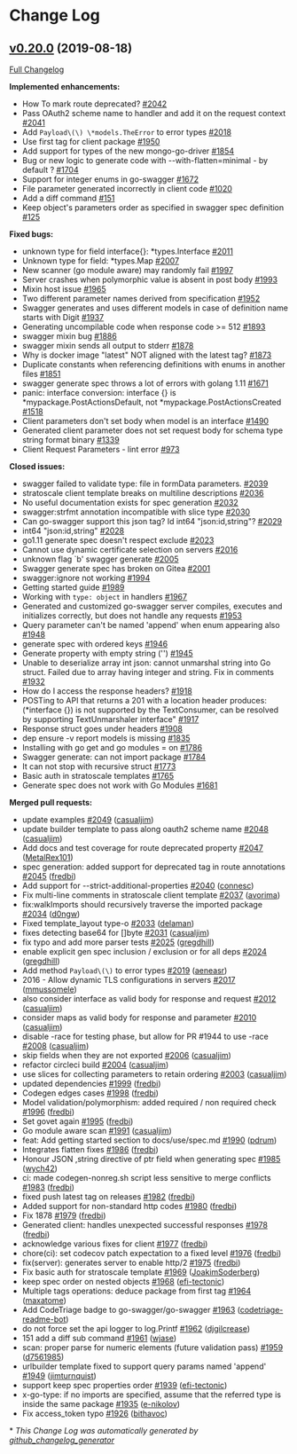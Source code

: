 # Change Log

## [v0.20.0](https://github.com/ianchen0119/go-swagger/tree/v0.20.0) (2019-08-18)
[Full Changelog](https://github.com/ianchen0119/go-swagger/compare/v0.19.0...v0.20.0)

**Implemented enhancements:**

- How To mark route deprecated? [\#2042](https://github.com/ianchen0119/go-swagger/issues/2042)
- Pass OAuth2 scheme name to handler and add it on the request context [\#2041](https://github.com/ianchen0119/go-swagger/issues/2041)
- Add `Payload\(\) \*models.TheError` to error types [\#2018](https://github.com/ianchen0119/go-swagger/issues/2018)
- Use first tag for client package [\#1950](https://github.com/ianchen0119/go-swagger/issues/1950)
- Add support for types of the new mongo-go-driver [\#1854](https://github.com/ianchen0119/go-swagger/issues/1854)
- Bug or new logic to generate code with --with-flatten=minimal - by default ? [\#1704](https://github.com/ianchen0119/go-swagger/issues/1704)
- Support for integer enums in go-swagger [\#1672](https://github.com/ianchen0119/go-swagger/issues/1672)
- File parameter generated incorrectly in client code [\#1020](https://github.com/ianchen0119/go-swagger/issues/1020)
- Add a diff command [\#151](https://github.com/ianchen0119/go-swagger/issues/151)
- Keep object's parameters order as specified in swagger spec definition [\#125](https://github.com/ianchen0119/go-swagger/issues/125)

**Fixed bugs:**

- unknown type for field interface{}: \*types.Interface [\#2011](https://github.com/ianchen0119/go-swagger/issues/2011)
- Unknown type for field: \*types.Map [\#2007](https://github.com/ianchen0119/go-swagger/issues/2007)
- New scanner \(go module aware\) may randomly fail [\#1997](https://github.com/ianchen0119/go-swagger/issues/1997)
- Server crashes when polymorphic value is absent in post body [\#1993](https://github.com/ianchen0119/go-swagger/issues/1993)
- Mixin host issue [\#1965](https://github.com/ianchen0119/go-swagger/issues/1965)
- Two different parameter names derived from specification [\#1952](https://github.com/ianchen0119/go-swagger/issues/1952)
- Swagger generates and uses different models in case of definition name starts with Digit [\#1937](https://github.com/ianchen0119/go-swagger/issues/1937)
- Generating uncompilable code when response code \>= 512 [\#1893](https://github.com/ianchen0119/go-swagger/issues/1893)
- swagger mixin bug [\#1886](https://github.com/ianchen0119/go-swagger/issues/1886)
- swagger mixin sends all output to stderr [\#1878](https://github.com/ianchen0119/go-swagger/issues/1878)
- Why is docker image "latest" NOT aligned with the latest tag? [\#1873](https://github.com/ianchen0119/go-swagger/issues/1873)
- Duplicate constants when referencing definitions with enums in another files [\#1851](https://github.com/ianchen0119/go-swagger/issues/1851)
- swagger generate spec throws a lot of errors with golang 1.11 [\#1671](https://github.com/ianchen0119/go-swagger/issues/1671)
- panic: interface conversion: interface {} is \*mypackage.PostActionsDefault, not \*mypackage.PostActionsCreated [\#1518](https://github.com/ianchen0119/go-swagger/issues/1518)
- Client parameters don't set body when model is an interface [\#1490](https://github.com/ianchen0119/go-swagger/issues/1490)
- Generated client parameter does not set request body for schema type string format binary [\#1339](https://github.com/ianchen0119/go-swagger/issues/1339)
- Client Request Parameters - lint error [\#973](https://github.com/ianchen0119/go-swagger/issues/973)

**Closed issues:**

- swagger failed to validate type: file in formData parameters. [\#2039](https://github.com/ianchen0119/go-swagger/issues/2039)
- stratoscale client template breaks on multiline descriptions [\#2036](https://github.com/ianchen0119/go-swagger/issues/2036)
- No useful documentation exists for spec generation [\#2032](https://github.com/ianchen0119/go-swagger/issues/2032)
- swagger:strfmt annotation incompatible with slice type [\#2030](https://github.com/ianchen0119/go-swagger/issues/2030)
- Can go-swagger support this json tag? Id int64 "json:id,string"? [\#2029](https://github.com/ianchen0119/go-swagger/issues/2029)
- int64  "json:id,string" [\#2028](https://github.com/ianchen0119/go-swagger/issues/2028)
- go1.11 generate spec doesn't respect exclude [\#2023](https://github.com/ianchen0119/go-swagger/issues/2023)
- Cannot use dynamic certificate selection on servers [\#2016](https://github.com/ianchen0119/go-swagger/issues/2016)
- unknown flag `b' swagger generate [\#2005](https://github.com/ianchen0119/go-swagger/issues/2005)
- Swagger generate spec has broken on Gitea [\#2001](https://github.com/ianchen0119/go-swagger/issues/2001)
- swagger:ignore not working [\#1994](https://github.com/ianchen0119/go-swagger/issues/1994)
- Getting started guide [\#1989](https://github.com/ianchen0119/go-swagger/issues/1989)
- Working with `type: object` in handlers [\#1967](https://github.com/ianchen0119/go-swagger/issues/1967)
- Generated and customized go-swagger server compiles, executes and initializes correctly, but does not handle any requests [\#1953](https://github.com/ianchen0119/go-swagger/issues/1953)
- Query parameter can't be named 'append' when enum appearing also [\#1948](https://github.com/ianchen0119/go-swagger/issues/1948)
- generate spec  with ordered keys [\#1946](https://github.com/ianchen0119/go-swagger/issues/1946)
- Generate property with empty string \(''\) [\#1945](https://github.com/ianchen0119/go-swagger/issues/1945)
- Unable to deserialize array int  json: cannot unmarshal string into Go struct. Failed due to array having integer and string. Fix in comments [\#1932](https://github.com/ianchen0119/go-swagger/issues/1932)
- How do I access the response headers? [\#1918](https://github.com/ianchen0119/go-swagger/issues/1918)
- POSTing to API that returns a 201 with a location header produces: \(\*interface {}\) is not supported by the TextConsumer, can be resolved by supporting TextUnmarshaler interface" [\#1917](https://github.com/ianchen0119/go-swagger/issues/1917)
- Response struct goes under headers [\#1908](https://github.com/ianchen0119/go-swagger/issues/1908)
- dep ensure -v report models is missing [\#1835](https://github.com/ianchen0119/go-swagger/issues/1835)
- Installing with go get and go modules = on [\#1786](https://github.com/ianchen0119/go-swagger/issues/1786)
- Swagger generate: can not import package [\#1784](https://github.com/ianchen0119/go-swagger/issues/1784)
- It can not stop with recursive struct [\#1773](https://github.com/ianchen0119/go-swagger/issues/1773)
- Basic auth in stratoscale templates  [\#1765](https://github.com/ianchen0119/go-swagger/issues/1765)
- Generate spec does not work with Go Modules [\#1681](https://github.com/ianchen0119/go-swagger/issues/1681)

**Merged pull requests:**

- update examples [\#2049](https://github.com/ianchen0119/go-swagger/pull/2049) ([casualjim](https://github.com/casualjim))
- update builder template to pass along oauth2 scheme name [\#2048](https://github.com/ianchen0119/go-swagger/pull/2048) ([casualjim](https://github.com/casualjim))
- Add docs and test coverage for route deprecated property [\#2047](https://github.com/ianchen0119/go-swagger/pull/2047) ([MetalRex101](https://github.com/MetalRex101))
- spec generation: added support for deprecated tag in route annotations [\#2045](https://github.com/ianchen0119/go-swagger/pull/2045) ([fredbi](https://github.com/fredbi))
- Add support for --strict-additional-properties [\#2040](https://github.com/ianchen0119/go-swagger/pull/2040) ([connesc](https://github.com/connesc))
- Fix multi-line comments in stratoscale client template [\#2037](https://github.com/ianchen0119/go-swagger/pull/2037) ([avorima](https://github.com/avorima))
- fix:walkImports should recursively traverse the imported package [\#2034](https://github.com/ianchen0119/go-swagger/pull/2034) ([d0ngw](https://github.com/d0ngw))
- Fixed template\_layout type-o [\#2033](https://github.com/ianchen0119/go-swagger/pull/2033) ([delaman](https://github.com/delaman))
- fixes detecting base64 for \[\]byte [\#2031](https://github.com/ianchen0119/go-swagger/pull/2031) ([casualjim](https://github.com/casualjim))
- fix typo and add more parser tests [\#2025](https://github.com/ianchen0119/go-swagger/pull/2025) ([gregdhill](https://github.com/gregdhill))
- enable explicit gen spec inclusion / exclusion or for all deps [\#2024](https://github.com/ianchen0119/go-swagger/pull/2024) ([gregdhill](https://github.com/gregdhill))
- Add method `Payload\(\)` to error types [\#2019](https://github.com/ianchen0119/go-swagger/pull/2019) ([aeneasr](https://github.com/aeneasr))
- 2016 - Allow dynamic TLS configurations in servers [\#2017](https://github.com/ianchen0119/go-swagger/pull/2017) ([mmussomele](https://github.com/mmussomele))
- also consider interface as valid body for response and request [\#2012](https://github.com/ianchen0119/go-swagger/pull/2012) ([casualjim](https://github.com/casualjim))
- consider maps as valid body for response and parameter [\#2010](https://github.com/ianchen0119/go-swagger/pull/2010) ([casualjim](https://github.com/casualjim))
- disable -race for testing phase, but allow for PR \#1944 to use -race [\#2008](https://github.com/ianchen0119/go-swagger/pull/2008) ([casualjim](https://github.com/casualjim))
- skip fields when they are not exported [\#2006](https://github.com/ianchen0119/go-swagger/pull/2006) ([casualjim](https://github.com/casualjim))
- refactor circleci build [\#2004](https://github.com/ianchen0119/go-swagger/pull/2004) ([casualjim](https://github.com/casualjim))
- use slices for collecting parameters to retain ordering [\#2003](https://github.com/ianchen0119/go-swagger/pull/2003) ([casualjim](https://github.com/casualjim))
- updated dependencies [\#1999](https://github.com/ianchen0119/go-swagger/pull/1999) ([fredbi](https://github.com/fredbi))
- Codegen edges cases [\#1998](https://github.com/ianchen0119/go-swagger/pull/1998) ([fredbi](https://github.com/fredbi))
- Model validation/polymorphism: added required / non required check [\#1996](https://github.com/ianchen0119/go-swagger/pull/1996) ([fredbi](https://github.com/fredbi))
- Set govet again [\#1995](https://github.com/ianchen0119/go-swagger/pull/1995) ([fredbi](https://github.com/fredbi))
- Go module aware scan [\#1991](https://github.com/ianchen0119/go-swagger/pull/1991) ([casualjim](https://github.com/casualjim))
- feat: Add getting started section to docs/use/spec.md [\#1990](https://github.com/ianchen0119/go-swagger/pull/1990) ([pdrum](https://github.com/pdrum))
- Integrates flatten fixes [\#1986](https://github.com/ianchen0119/go-swagger/pull/1986) ([fredbi](https://github.com/fredbi))
- Honour JSON ,string directive of ptr field when generating spec [\#1985](https://github.com/ianchen0119/go-swagger/pull/1985) ([wych42](https://github.com/wych42))
- ci: made codegen-nonreg.sh script less sensitive to merge conflicts [\#1983](https://github.com/ianchen0119/go-swagger/pull/1983) ([fredbi](https://github.com/fredbi))
- fixed push latest tag on releases [\#1982](https://github.com/ianchen0119/go-swagger/pull/1982) ([fredbi](https://github.com/fredbi))
- Added support for non-standard http codes [\#1980](https://github.com/ianchen0119/go-swagger/pull/1980) ([fredbi](https://github.com/fredbi))
- Fix 1878 [\#1979](https://github.com/ianchen0119/go-swagger/pull/1979) ([fredbi](https://github.com/fredbi))
- Generated client: handles unexpected successful responses [\#1978](https://github.com/ianchen0119/go-swagger/pull/1978) ([fredbi](https://github.com/fredbi))
- acknowledge various fixes for client [\#1977](https://github.com/ianchen0119/go-swagger/pull/1977) ([fredbi](https://github.com/fredbi))
- chore\(ci\): set codecov patch expectation to a fixed level [\#1976](https://github.com/ianchen0119/go-swagger/pull/1976) ([fredbi](https://github.com/fredbi))
- fix\(server\): generates server to enable http/2 [\#1975](https://github.com/ianchen0119/go-swagger/pull/1975) ([fredbi](https://github.com/fredbi))
- Fix basic auth for stratoscale template [\#1969](https://github.com/ianchen0119/go-swagger/pull/1969) ([JoakimSoderberg](https://github.com/JoakimSoderberg))
- keep spec order on nested objects [\#1968](https://github.com/ianchen0119/go-swagger/pull/1968) ([efi-tectonic](https://github.com/efi-tectonic))
- Multiple tags operations: deduce package from first tag [\#1964](https://github.com/ianchen0119/go-swagger/pull/1964) ([maxatome](https://github.com/maxatome))
- Add CodeTriage badge to go-swagger/go-swagger [\#1963](https://github.com/ianchen0119/go-swagger/pull/1963) ([codetriage-readme-bot](https://github.com/codetriage-readme-bot))
- do not force set the api logger to log.Printf [\#1962](https://github.com/ianchen0119/go-swagger/pull/1962) ([djgilcrease](https://github.com/djgilcrease))
- 151 add a diff sub command [\#1961](https://github.com/ianchen0119/go-swagger/pull/1961) ([wjase](https://github.com/wjase))
- scan: proper parse for numeric elements \(future validation pass\) [\#1959](https://github.com/ianchen0119/go-swagger/pull/1959) ([d7561985](https://github.com/d7561985))
- urlbuilder template fixed to support query params named 'append' [\#1949](https://github.com/ianchen0119/go-swagger/pull/1949) ([jimturnquist](https://github.com/jimturnquist))
- support keep spec properties order [\#1939](https://github.com/ianchen0119/go-swagger/pull/1939) ([efi-tectonic](https://github.com/efi-tectonic))
- x-go-type: if no imports are specified, assume that the referred type is inside the same package [\#1935](https://github.com/ianchen0119/go-swagger/pull/1935) ([e-nikolov](https://github.com/e-nikolov))
- Fix access\_token typo [\#1926](https://github.com/ianchen0119/go-swagger/pull/1926) ([bithavoc](https://github.com/bithavoc))

\* *This Change Log was automatically generated by [github_changelog_generator](https://github.com/skywinder/Github-Changelog-Generator)*
